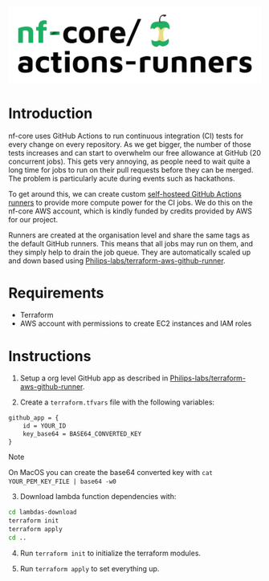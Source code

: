 <picture>
  <source media="(prefers-color-scheme: dark)" srcset="images/nfcore-actionsrunners_logo_dark.png">
  <img alt="nf-core actions-runner logo." src="images/nfcore-actionsrunners_logo.png">
</picture>

# Introduction

nf-core uses GitHub Actions to run continuous integration (CI) tests for every change on every repository.
As we get bigger, the number of those tests increases and can start to overwhelm our free allowance at GitHub (20 concurrent jobs).
This gets very annoying, as people need to wait quite a long time for jobs to run on their pull requests before they can be merged.
The problem is particularly acute during events such as hackathons.

To get around this, we can create custom [self-hosteed GitHub Actions runners](https://docs.github.com/en/actions/hosting-your-own-runners/about-self-hosted-runners) to provide more compute power for the CI jobs.
We do this on the nf-core AWS account, which is kindly funded by credits provided by AWS for our project.

Runners are created at the organisation level and share the same tags as the default GitHub runners. This means that all jobs may run on them, and they simply help to drain the job queue. They are automatically scaled up and down based using [Philips-labs/terraform-aws-github-runner](https://github.com/philips-labs/terraform-aws-github-runner/).

# Requirements

- Terraform
- AWS account with permissions to create EC2 instances and IAM roles

# Instructions

1. Setup a org level GitHub app as described in [Philips-labs/terraform-aws-github-runner](https://github.com/philips-labs/terraform-aws-github-runner/tree/main?tab=readme-ov-file#setup-github-app-part-1).

2. Create a `terraform.tfvars` file with the following variables:

```hcl
github_app = {
    id = YOUR_ID
    key_base64 = BASE64_CONVERTED_KEY
}

```

> [!NOTE]
> On MacOS you can create the base64 converted key with `cat YOUR_PEM_KEY_FILE | base64 -w0 `

3. Download lambda function dependencies with:

```bash
cd lambdas-download
terraform init
terraform apply
cd ..
```

4. Run `terraform init` to initialize the terraform modules.

5. Run `terraform apply` to set everything up.

